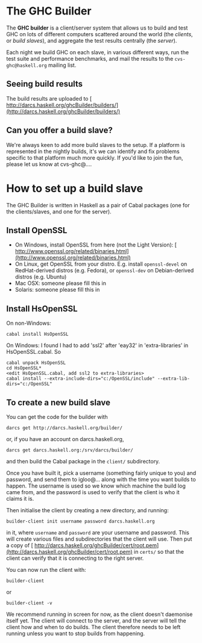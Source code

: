 # The GHC Builder


The **GHC builder** is a client/server system that allows us to build and test GHC on lots of different computers scattered around the world (the *clients*, or *build slaves*), and aggregate the test results centrally (the *server*).


Each night we build GHC on each slave, in various different ways, run the test suite and performance benchmarks, and mail the results to the `cvs-ghc@haskell.org` mailing list.  

## Seeing build results


The build results are uploaded to [ http://darcs.haskell.org/ghcBuilder/builders/](http://darcs.haskell.org/ghcBuilder/builders/)

## Can you offer a build slave?


We're always keen to add more build slaves to the setup. If a platform is represented in the nightly builds, it's we can identify and fix problems specific to that platform much more quickly.  If you'd like to join the fun, please let us know at cvs-ghc@…. 

# How to set up a build slave


The GHC Builder is written in Haskell as a pair of Cabal packages (one for the clients/slaves, and one for the server).

## Install OpenSSL

- On Windows, install OpenSSL from here (not the Light Version): [ http://www.openssl.org/related/binaries.html](http://www.openssl.org/related/binaries.html)
- On Linux, get OpenSSL from your distro.  E.g. install `openssl-devel` on RedHat-derived distros (e.g. Fedora), or `openssl-dev` on Debian-derived distros (e.g. Ubuntu)
- Mac OSX: someone please fill this in
- Solaris: someone please fill this in

## Install HsOpenSSL


On non-Windows:

```wiki
cabal install HsOpenSSL
```


On Windows: I found I had to add 'ssl2' after 'eay32' in 'extra-libraries' in HsOpenSSL.cabal.  So

```wiki
cabal unpack HsOpenSSL
cd HsOpenSSL*
<edit HsOpenSSL.cabal, add ssl2 to extra-libraries>
cabal install --extra-include-dirs="c:/OpenSSL/include" --extra-lib-dirs="c:/OpenSSL"
```

## To create a new build slave


You can get the code for the builder with

```wiki
darcs get http://darcs.haskell.org/builder/
```


or, if you have an account on darcs.haskell.org,

```wiki
darcs get darcs.haskell.org:/srv/darcs/builder/
```


and then build the Cabal package in the `client/` subdirectory.


Once you have built it, pick a username (something fairly unique to you) and password, and send them to igloo@… along with the time you want builds to happen. The username is used so we know which machine the build log came from, and the password is used to verify that the client is who it claims it is.


Then initialise the client by creating a new directory, and running:

```wiki
builder-client init username password darcs.haskell.org
```


in it, where `username` and `password` are your username and password. This will create various files and subdirectories that the client will use. Then put a copy of [ http://darcs.haskell.org/ghcBuilder/cert/root.pem](http://darcs.haskell.org/ghcBuilder/cert/root.pem) in `certs/` so that the client can verify that it is connecting to the right server.


You can now run the client with:

```wiki
builder-client
```


or

```wiki
builder-client -v
```


We recommend running in screen for now, as the client doesn't daemonise itself yet. The client will connect to the server, and the server will tell the client how and when to do builds. The client therefore needs to be left running unless you want to stop builds from happening.
